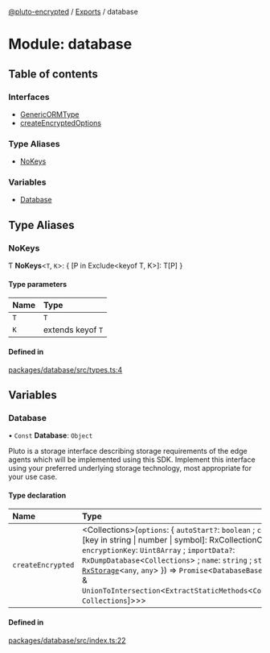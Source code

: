 [@pluto-encrypted](../README.md) / [Exports](../modules.md) / database

# Module: database

## Table of contents

### Interfaces

- [GenericORMType](../interfaces/database.GenericORMType.md)
- [createEncryptedOptions](../interfaces/database.createEncryptedOptions.md)

### Type Aliases

- [NoKeys](database.md#nokeys)

### Variables

- [Database](database.md#database)

## Type Aliases

### NoKeys

Ƭ **NoKeys**\<`T`, `K`\>: \{ [P in Exclude\<keyof T, K\>]: T[P] }

#### Type parameters

| Name | Type |
| :------ | :------ |
| `T` | `T` |
| `K` | extends keyof `T` |

#### Defined in

[packages/database/src/types.ts:4](https://github.com/atala-community-projects/pluto-encrypted/blob/eabdd0c/packages/database/src/types.ts#L4)

## Variables

### Database

• `Const` **Database**: `Object`

Pluto is a storage interface describing storage requirements of the edge agents
which will be implemented using this SDK. Implement this interface using your
preferred underlying storage technology, most appropriate for your use case.

#### Type declaration

| Name | Type |
| :------ | :------ |
| `createEncrypted` | \<Collections\>(`options`: \{ `autoStart?`: `boolean` ; `collections`: \{ [key in string \| number \| symbol]: RxCollectionCreator\<any\> } ; `encryptionKey`: `Uint8Array` ; `importData?`: `RxDumpDatabase`\<`Collections`\> ; `name`: `string` ; `storage`: [`RxStorage`](../interfaces/encryption.RxStorage.md)\<`any`, `any`\>  }) => `Promise`\<`DatabaseBase`\<`Collections`\> & `UnionToIntersection`\<`ExtractStaticMethods`\<`Collections`[keyof `Collections`]\>\>\> |

#### Defined in

[packages/database/src/index.ts:22](https://github.com/atala-community-projects/pluto-encrypted/blob/eabdd0c/packages/database/src/index.ts#L22)
